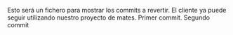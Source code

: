 Esto será un fichero para mostrar los commits a revertir. El cliente ya puede seguir utilizando nuestro proyecto de mates. Primer commit. Segundo commit
